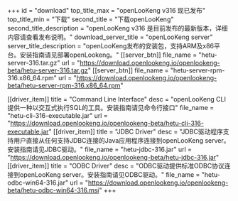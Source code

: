 +++
id = "download"
top_title_max = "openLooKeng v316 现已发布"
top_title_min = "下载"
second_title = "下载openLooKeng"
second_title_description = "openLooKeng v316 是目前发布的最新版本，详细内容请查看发布说明。"
download_server_title = "openLooKeng server"
server_title_description = "openLooKeng发布的安装包，支持ARM及x86平台。安装指南请见部署openLookeng。"
[[server_btn]]
    file_name = "hetu-server-316.tar.gz"
    url = "https://download.openlookeng.io/openlookeng-beta/hetu-server-316.tar.gz"
[[server_btn]]
    file_name = "hetu-server-rpm-316.x86_64.rpm"
    url = "https://download.openlookeng.io/openlookeng-beta/hetu-server-rpm-316.x86_64.rpm"

[[driver_item]]
    title = "Command Line Interface"
    desc = "openLooKeng CLI 提供一种以交互式执行SQL的工具。安装指南请见命令行接口"
    file_name = "hetu-cli-316-executable.jar"
    url = "https://download.openlookeng.io/openlookeng-beta/hetu-cli-316-executable.jar"
[[driver_item]]
    title = "JDBC Driver"
    desc = "JDBC驱动程序支持用户直接从任何支持JDBC连接的Java应用程序连接到openLooKeng server。安装指南请见JDBC驱动。"
    file_name = "hetu-jdbc-316.jar"
    url = "https://download.openlookeng.io/openlookeng-beta/hetu-jdbc-316.jar"
[[driver_item]]
    title = "ODBC Driver"
    desc = "ODBC驱动提供标准ODBC协议连接到openLooKeng server。安装指南请见ODBC驱动。"
    file_name = "hetu-odbc-win64-316.jar"
    url = "https://download.openlookeng.io/openlookeng-beta/hetu-odbc-win64-316.msi"
+++